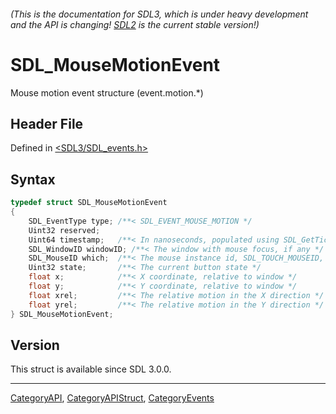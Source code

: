 ###### (This is the documentation for SDL3, which is under heavy development and the API is changing! [SDL2](https://wiki.libsdl.org/SDL2/) is the current stable version!)
# SDL_MouseMotionEvent

Mouse motion event structure (event.motion.*)

## Header File

Defined in [<SDL3/SDL_events.h>](https://github.com/libsdl-org/SDL/blob/main/include/SDL3/SDL_events.h)

## Syntax

```c
typedef struct SDL_MouseMotionEvent
{
    SDL_EventType type; /**< SDL_EVENT_MOUSE_MOTION */
    Uint32 reserved;
    Uint64 timestamp;   /**< In nanoseconds, populated using SDL_GetTicksNS() */
    SDL_WindowID windowID; /**< The window with mouse focus, if any */
    SDL_MouseID which;  /**< The mouse instance id, SDL_TOUCH_MOUSEID, or SDL_PEN_MOUSEID */
    Uint32 state;       /**< The current button state */
    float x;            /**< X coordinate, relative to window */
    float y;            /**< Y coordinate, relative to window */
    float xrel;         /**< The relative motion in the X direction */
    float yrel;         /**< The relative motion in the Y direction */
} SDL_MouseMotionEvent;
```

## Version

This struct is available since SDL 3.0.0.

----
[CategoryAPI](CategoryAPI), [CategoryAPIStruct](CategoryAPIStruct), [CategoryEvents](CategoryEvents)

